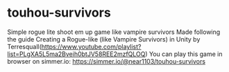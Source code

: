 # touhou-survivors
Simple rogue lite shoot em up game like vampire survivors
Made following the guide Creating a Rogue-like (like Vampire Survivors) in Unity by Terresquall(https://www.youtube.com/playlist?list=PLgXA5L5ma2Bveih0btJV58REE2mzfQLOQ)
You can play this game in browser on simmer.io: https://simmer.io/@near1103/touhou-survivors
